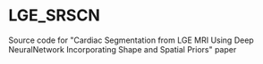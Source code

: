 # LGE_SRSCN
Source code for "Cardiac Segmentation from LGE MRI Using Deep NeuralNetwork Incorporating Shape and Spatial Priors" paper
